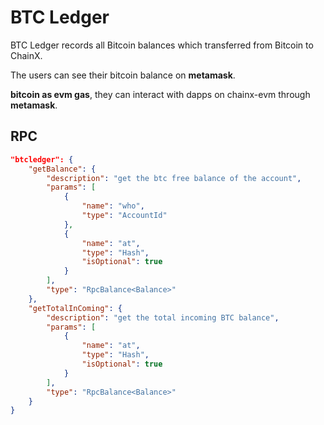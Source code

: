 # BTC Ledger

BTC Ledger records all Bitcoin balances which transferred from Bitcoin to ChainX.

The users can see their bitcoin balance on **metamask**.

**bitcoin as evm gas**, they can interact with dapps on chainx-evm through **metamask**. 



## RPC
```json
"btcledger": {
    "getBalance": {
        "description": "get the btc free balance of the account",
        "params": [
            {
                "name": "who",
                "type": "AccountId"
            },
            {
                "name": "at",
                "type": "Hash",
                "isOptional": true
            }
        ],
        "type": "RpcBalance<Balance>"
    },
    "getTotalInComing": {
        "description": "get the total incoming BTC balance",
        "params": [
            {
                "name": "at",
                "type": "Hash",
                "isOptional": true
            }
        ],
        "type": "RpcBalance<Balance>"
    }
}
```